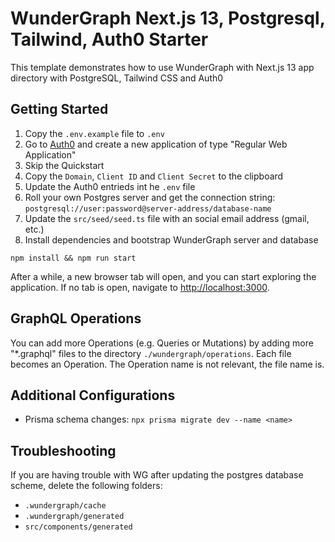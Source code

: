 # WunderGraph Next.js 13, Postgresql, Tailwind, Auth0 Starter

This template demonstrates how to use WunderGraph with Next.js 13 app directory with PostgreSQL, Tailwind CSS and Auth0

## Getting Started

1. Copy the `.env.example` file to `.env`
2. Go to [Auth0](https://auth0.com/) and create a new application of type "Regular Web Application"
3. Skip the Quickstart
4. Copy the `Domain`, `Client ID` and `Client Secret` to the clipboard
5. Update the Auth0 entrieds int he `.env` file
6. Roll your own Postgres server and get the connection string: `postgresql://user:password@server-address/database-name`
7. Update the `src/seed/seed.ts` file with an social email address (gmail, etc.)
8. Install dependencies and bootstrap WunderGraph server and database

```shell
npm install && npm run start
```

After a while, a new browser tab will open,
and you can start exploring the application.
If no tab is open, navigate to [http://localhost:3000](http://localhost:3000).

## GraphQL Operations

You can add more Operations (e.g. Queries or Mutations) by adding more "\*.graphql" files to the directory `./wundergraph/operations`.
Each file becomes an Operation. The Operation name is not relevant, the file name is.

## Additional Configurations

- Prisma schema changes: `npx prisma migrate dev --name <name>`

## Troubleshooting

If you are having trouble with WG after updating the postgres database scheme, delete the following folders:

- `.wundergraph/cache`
- `.wundergraph/generated`
- `src/components/generated`
